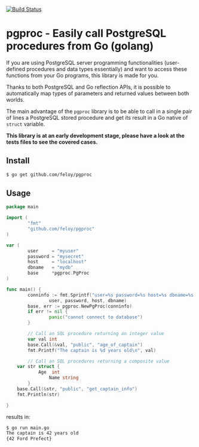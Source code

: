 [![Build Status](https://travis-ci.org/feloy/pgproc.svg?branch=master)](https://travis-ci.org/feloy/pgproc)

# pgproc - Easily call PostgreSQL procedures from Go (golang)

If you are using PostgreSQL server programming functionalities (user-defined 
procedures and data types essentially) and want to access these functions 
from your Go programs, this library is made for you.

Thanks to both PostgreSQL and Go reflection APIs, it is possible to automatically
map types of parameters and returned values between both worlds.

The main advantage of the `pgproc` library is to be able to call in a single pair of lines
a PostgreSQL stored procedure and get its result in a Go native of `struct` variable.

**This library is at an early development stage, please have a look at the tests files 
to see the covered cases.**

## Install

```sh
$ go get github.com/feloy/pgproc
```

## Usage

```go
package main

import (
        "fmt"
        "github.com/feloy/pgproc"
)

var (
        user     = "myuser"
        password = "mysecret"
        host     = "localhost"
        dbname   = "mydb"
        base     *pgproc.PgProc
)

func main() {
        conninfo := fmt.Sprintf("user=%s password=%s host=%s dbname=%s sslmode=disable",
                user, password, host, dbname)
        base, err := pgproc.NewPgProc(conninfo)
        if err != nil {
                panic("cannot connect to database")
        }

        // Call an SQL procedure returning an integer value
        var val int
        base.Call(&val, "public", "age_of_captain")
        fmt.Printf("The captain is %d years old\n", val)

        // Call an SQL procedures returning a composite value
	var str struct {
	        Age  int
                Name string
        }
	base.Call(&str, "public", "get_captain_info")
	fmt.Println(str)

}
```

results in:
```sh
$ go run main.go
The captain is 42 years old
{42 Ford Prefect}
```
